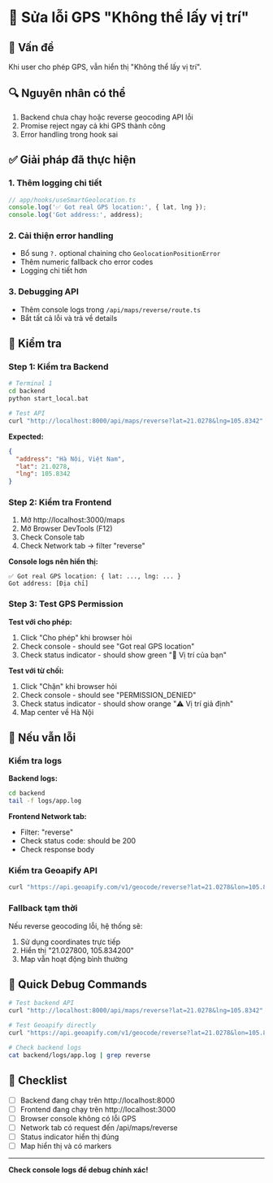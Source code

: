 # 🔧 Sửa lỗi GPS "Không thể lấy vị trí"

## 🐛 Vấn đề

Khi user cho phép GPS, vẫn hiển thị "Không thể lấy vị trí".

## 🔍 Nguyên nhân có thể

1. Backend chưa chạy hoặc reverse geocoding API lỗi
2. Promise reject ngay cả khi GPS thành công
3. Error handling trong hook sai

## ✅ Giải pháp đã thực hiện

### 1. Thêm logging chi tiết

```typescript
// app/hooks/useSmartGeolocation.ts
console.log('✅ Got real GPS location:', { lat, lng });
console.log('Got address:', address);
```

### 2. Cải thiện error handling

- Bổ sung `?.` optional chaining cho `GeolocationPositionError`
- Thêm numeric fallback cho error codes
- Logging chi tiết hơn

### 3. Debugging API

- Thêm console logs trong `/api/maps/reverse/route.ts`
- Bắt tất cả lỗi và trả về details

## 🧪 Kiểm tra

### Step 1: Kiểm tra Backend

```bash
# Terminal 1
cd backend
python start_local.bat

# Test API
curl "http://localhost:8000/api/maps/reverse?lat=21.0278&lng=105.8342"
```

**Expected:**
```json
{
  "address": "Hà Nội, Việt Nam",
  "lat": 21.0278,
  "lng": 105.8342
}
```

### Step 2: Kiểm tra Frontend

1. Mở http://localhost:3000/maps
2. Mở Browser DevTools (F12)
3. Check Console tab
4. Check Network tab → filter "reverse"

**Console logs nên hiển thị:**
```
✅ Got real GPS location: { lat: ..., lng: ... }
Got address: [Địa chỉ]
```

### Step 3: Test GPS Permission

**Test với cho phép:**
1. Click "Cho phép" khi browser hỏi
2. Check console - should see "Got real GPS location"
3. Check status indicator - should show green "📍 Vị trí của bạn"

**Test với từ chối:**
1. Click "Chặn" khi browser hỏi
2. Check console - should see "PERMISSION_DENIED"
3. Check status indicator - should show orange "⚠️ Vị trí giả định"
4. Map center về Hà Nội

## 🚨 Nếu vẫn lỗi

### Kiểm tra logs

**Backend logs:**
```bash
cd backend
tail -f logs/app.log
```

**Frontend Network tab:**
- Filter: "reverse"
- Check status code: should be 200
- Check response body

### Kiểm tra Geoapify API

```bash
curl "https://api.geoapify.com/v1/geocode/reverse?lat=21.0278&lon=105.8342&apiKey=e21572c819734004b50cce6f8b52e171"
```

### Fallback tạm thời

Nếu reverse geocoding lỗi, hệ thống sẽ:
1. Sử dụng coordinates trực tiếp
2. Hiển thị "21.027800, 105.834200"
3. Map vẫn hoạt động bình thường

## 🎯 Quick Debug Commands

```bash
# Test backend API
curl "http://localhost:8000/api/maps/reverse?lat=21.0278&lng=105.8342"

# Test Geoapify directly
curl "https://api.geoapify.com/v1/geocode/reverse?lat=21.0278&lon=105.8342&apiKey=e21572c819734004b50cce6f8b52e171"

# Check backend logs
cat backend/logs/app.log | grep reverse
```

## 📝 Checklist

- [ ] Backend đang chạy trên http://localhost:8000
- [ ] Frontend đang chạy trên http://localhost:3000
- [ ] Browser console không có lỗi GPS
- [ ] Network tab có request đến /api/maps/reverse
- [ ] Status indicator hiển thị đúng
- [ ] Map hiển thị và có markers

---

**Check console logs để debug chính xác!**

